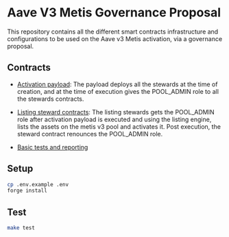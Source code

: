 # Aave V3 Metis Governance Proposal

This repository contains all the different smart contracts infrastructure and configurations to be used on the Aave v3 Metis activation, via a governance proposal.

## Contracts

- [Activation payload](./src/contracts/AaveV3MetisInitialPayload.sol): The payload deploys all the stewards at the time of creation, and at the time of execution gives the POOL_ADMIN role to all the stewards contracts.

- [Listing steward contracts](./src/contracts/stewards/): The listing stewards gets the POOL_ADMIN role after activation payload is executed and using the listing engine, lists the assets on the metis v3 pool and activates it. Post execution, the steward contract renounces the POOL_ADMIN role.

- [Basic tests and reporting](./tests/AaveV3MetisActivation.t.sol)

## Setup

```sh
cp .env.example .env
forge install
```

## Test

```sh
make test
```
